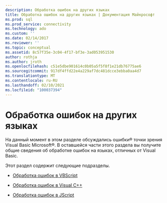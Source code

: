 ```yaml
---
description: Обработка ошибок на других языках
title: Обработка ошибок на других языках | Документация Майкрософт
ms.prod: sql
ms.prod_service: connectivity
ms.technology: ado
ms.custom: ''
ms.date: 02/14/2017
ms.reviewer: ''
ms.topic: conceptual
ms.assetid: 8c57f35e-3c04-4f17-bf3e-3ad053951530
author: rothja
ms.author: jroth
ms.openlocfilehash: c51e5dbe901614c0b05a5f5f8f1e21db76775ae6
ms.sourcegitcommit: 917df4ffd22e4a229af7dc481dcce3ebba0aa4d7
ms.translationtype: MT
ms.contentlocale: ru-RU
ms.lasthandoff: 02/10/2021
ms.locfileid: "100037394"
---
```

# <a name="handling-errors-in-other-languages"></a>Обработка ошибок на других языках
На данный момент в этом разделе обсуждались ошибки® точки зрения Visual Basic Microsoft®. В оставшейся части этого раздела вы получите общие сведения об обработке ошибок на языках, отличных от Visual Basic.  
  
 Этот раздел содержит следующие подразделы.  
  
-   [Обработка ошибок в VBScript](./handling-errors-in-vbscript.md)  
  
-   [Обработка ошибок в Visual C++](./handling-errors-in-visual-c.md)  
  
-   [Обработка ошибок в JScript](./handling-errors-in-jscript.md)